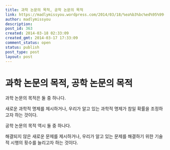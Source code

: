 ```yaml
---
title: 과학 논문의 목적, 공학 논문의 목적
link: https://madlymissyou.wordpress.com/2014/03/18/%ea%b3%bc%ed%95%99-%eb%85%bc%eb%ac%b8%ec%9d%98-%eb%aa%a9%ec%a0%81-%ea%b3%b5%ed%95%99-%eb%85%bc%eb%ac%b8%ec%9d%98-%eb%aa%a9%ec%a0%81/
author: madlymissyou
description: 
post_id: 363
created: 2014-03-18 02:33:09
created_gmt: 2014-03-17 17:33:09
comment_status: open
status: publish
post_type: post
layout: post
---
```


# 과학 논문의 목적, 공학 논문의 목적

과학 논문의 목적은 둘 중 하나다.

새로운 과학적 명제를 제시하거나, 우리가 알고 있는 과학적 명제가 참일 확률을 조정하고자 하는 것이다.

공학 논문의 목적 역시 둘 중 하나다.

해결되지 않은 새로운 문제를 제시하거나, 우리가 알고 있는 문제를 해결하기 위한 기술적 시행의 횟수를 늘리고자 하는 것이다.